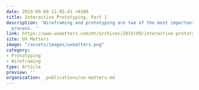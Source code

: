 ```yaml
---
date: 2019-09-09 11:05:41 +0100
title: Interactive Prototyping, Part 1
description: 'Wireframing and prototyping are two of the most important stages of the design
  process. '
link: https://www.uxmatters.com/mt/archives/2019/09/interactive-prototyping-part-1.php
site: UX Matters
image: "/assets/images/uxmatters.png"
category:
- Prototyping
- Wireframing
type: Article
preview: ''
organisation: _publications/ux-matters.md
---
```

